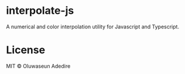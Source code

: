 # interpolate-js

A numerical and color interpolation utility for Javascript and Typescript.

# License

MIT © Oluwaseun Adedire

